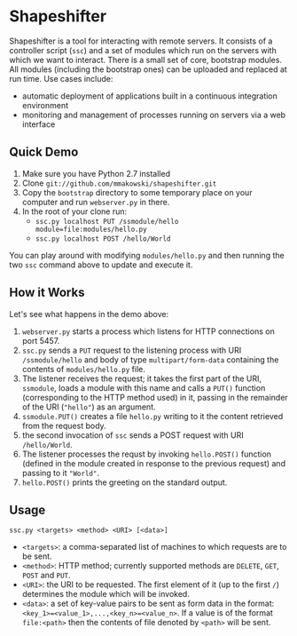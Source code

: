 Shapeshifter
============

Shapeshifter is a tool for interacting with remote servers. It
consists of a controller script (`ssc`) and a set of modules which run
on the servers with which we want to interact. There is a small
set of core, bootstrap modules. All modules (including the bootstrap
ones) can be uploaded and replaced at run time. Use cases include:
* automatic deployment of applications built in a continuous
  integration environment
* monitoring and management of processes running on servers via a web
  interface


Quick Demo
----------

1. Make sure you have Python 2.7 installed
2. Clone `git://github.com/mmakowski/shapeshifter.git`
3. Copy the `bootstrap` directory to some temporary place on your
   computer and run `webserver.py` in there.
4. In the root of your clone run:
   * `ssc.py localhost PUT /ssmodule/hello module=file:modules/hello.py`
   * `ssc.py localhost POST /hello/World`

You can play around with modifying `modules/hello.py` and then
running the two `ssc` command above to update and execute it. 


How it Works
------------

Let's see what happens in the demo above:

1. `webserver.py` starts a process which listens for HTTP connections
   on port 5457.
2. `ssc.py` sends a `PUT` request to the listening process with URI
   `/ssmodule/hello` and body of type `multipart/form-data` containing
   the contents of `modules/hello.py` file.
3. The listener receives the request; it takes the first part of the
   URI, `ssmodule`, loads a module with this name and calls a `PUT()`
   function (corresponding to the HTTP method used) in it, passing in
   the remainder of the URI (`"hello"`) as an argument.
4. `ssmodule.PUT()` creates a file `hello.py` writing to it the
   content retrieved from the request body.
5. the second invocation of `ssc` sends a POST request with URI
   `/hello/World`.
6. The listener processes the requst by invoking `hello.POST()`
   function (defined in the module created in response to the previous
   request) and passing to it `"World"`.
7. `hello.POST()` prints the greeting on the standard output.


Usage
-----

    ssc.py <targets> <method> <URI> [<data>]

* `<targets>`: a comma-separated list of machines to which requests
  are to be sent.
* `<method>`: HTTP method; currently supported methods are `DELETE`,
  `GET`, `POST` and `PUT`. 
* `<URI>`: the URI to be requested. The first element of it (up to the
  first `/`) determines the module which will be invoked.
* `<data>`: a set of key-value pairs to be sent as form data in the
  format: 
  `<key_1>=<value_1>,...,<key_n>=<value_n>`. If a value is of the format
  `file:<path>` then the contents of file denoted by `<path>` will be
  sent.

